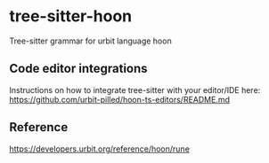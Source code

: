 # tree-sitter-hoon
Tree-sitter grammar for urbit language hoon

## Code editor integrations
Instructions on how to integrate tree-sitter with your editor/IDE here: https://github.com/urbit-pilled/hoon-ts-editors/README.md

## Reference

https://developers.urbit.org/reference/hoon/rune
